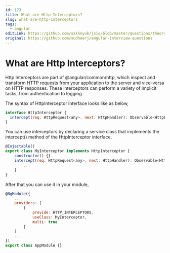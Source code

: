 ```yaml
---
id: 173
title: What are Http Interceptors?
slug: what-are-http-interceptors
tags:
  - angular
editLink: https://github.com/sakhnyuk/jsiq/blob/master/questions/theory/angular/173.md
original: https://github.com/sudheerj/angular-interview-questions
---
```


# What are Http Interceptors?

Http Interceptors are part of @angular/common/http, which inspect and transform HTTP requests from your application to the server and vice-versa on HTTP responses. These interceptors can perform a variety of implicit tasks, from authentication to logging.

The syntax of HttpInterceptor interface looks like as below,

```javascript
interface HttpInterceptor {
  intercept(req: HttpRequest<any>, next: HttpHandler): Observable<HttpEvent<any>>;
}
```

You can use interceptors by declaring a service class that implements the intercept() method of the HttpInterceptor interface.

```javascript
@Injectable()
export class MyInterceptor implements HttpInterceptor {
    constructor() {}
    intercept(req: HttpRequest<any>, next: HttpHandler): Observable<HttpEvent<any>> {
        ...
    }
}
```

After that you can use it in your module,

```javascript
@NgModule({
    ...
    providers: [
        {
            provide: HTTP_INTERCEPTORS,
            useClass: MyInterceptor,
            multi: true
        }
    ]
    ...
})
export class AppModule {}
```